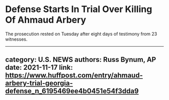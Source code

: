 # Defense Starts In Trial Over Killing Of Ahmaud Arbery

The prosecution rested on Tuesday after eight days of testimony from 23 witnesses.

---
category: U.S. NEWS
authors: Russ Bynum, AP
date: 2021-11-17
link: https://www.huffpost.com/entry/ahmaud-arbery-trial-georgia-defense_n_6195469ee4b0451e54f3dda9
---
